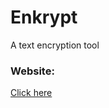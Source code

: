 # Enkrypt
A text encryption tool


<h3>Website:</h3>

<a href="https://connex.pythonanywhere.com">Click here</a>
